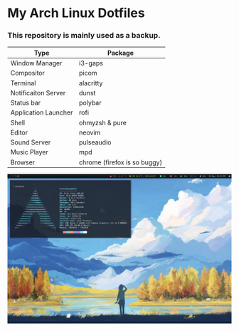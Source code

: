 # My Arch Linux Dotfiles

### This repository is mainly used as a backup.

<!--- ### The current theme was inspired by this https://github.com/ngynLk/polybar-themes#blocks -->

| Type                 | Package                      |
|----------------------|------------------------------|
| Window Manager       | i3-gaps                      |
| Compositor           | picom                        |
| Terminal             | alacritty                    |
| Notificaiton Server  | dunst                        |
| Status bar           | polybar                      |
| Application Launcher | rofi                         |
| Shell                | ohmyzsh & pure               |
| Editor               | neovim                       |
| Sound Server         | pulseaudio                   |
| Music Player         | mpd                          |
| Browser              | chrome (firefox is so buggy) |


![Screenshot](screenshot_new.png)
